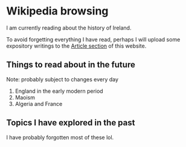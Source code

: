 # Wikipedia browsing

I am currently reading about the history of Ireland.

To avoid forgetting everything I have read, perhaps I will upload some expository writings to the [Article section](/rants/rants.html) of this website.

## Things to read about in the future
Note: probably subject to changes every day
1. England in the early modern period
2. Maoism
3. Algeria and France

## Topics I have explored in the past
I have probably forgotten most of these lol.